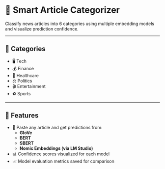 # 🧠 Smart Article Categorizer

Classify news articles into 6 categories using multiple embedding models and visualize prediction confidence.

---

## 📂 Categories

- 🖥️ Tech
- 💰 Finance
- 🏥 Healthcare
- ⚖️ Politics
- 🎬 Entertainment
- ⚽ Sports

---

## 🧰 Features

- 🔎 Paste any article and get predictions from:
  - **GloVe**
  - **BERT**
  - **SBERT**
  - **Nomic Embeddings (via LM Studio)**
- 📊 Confidence scores visualized for each model
- 📈 Model evaluation metrics saved for comparison
